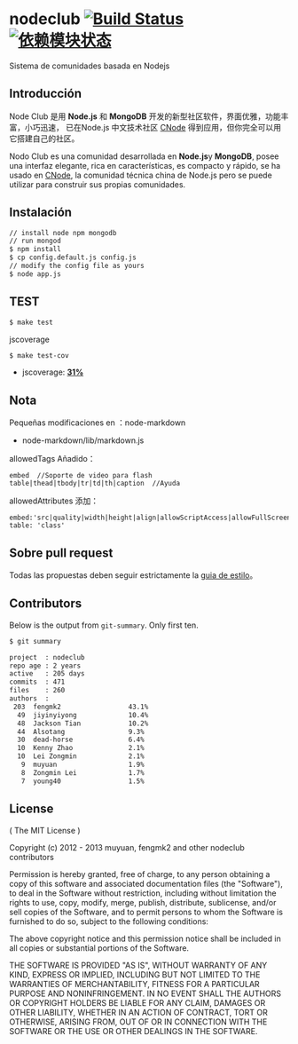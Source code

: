 # nodeclub [![Build Status](https://secure.travis-ci.org/cnodejs/nodeclub.png?branch=master)](http://travis-ci.org/cnodejs/nodeclub) [![依赖模块状态](https://david-dm.org/cnodejs/nodeclub.png)](http://david-dm.org/cnodejs/nodeclub)

Sistema de comunidades basada en Nodejs

## Introducción

Node Club 是用 **Node.js** 和 **MongoDB** 开发的新型社区软件，界面优雅，功能丰富，小巧迅速，
已在Node.js 中文技术社区 [CNode](http://cnodejs.org) 得到应用，但你完全可以用它搭建自己的社区。


Nodo Club es una comunidad desarrollada en **Node.js**y **MongoDB**, posee una interfaz elegante, rica en características, es compacto y rápido, se ha usado en [CNode](http://cnodejs.org), la comunidad técnica china de Node.js pero se puede utilizar para construir sus propias comunidades.

## Instalación

```bash
// install node npm mongodb
// run mongod
$ npm install
$ cp config.default.js config.js
// modify the config file as yours
$ node app.js
```

## TEST

```bash
$ make test
```

jscoverage

```bash
$ make test-cov
```

* jscoverage: [**31%**](http://fengmk2.github.com/coverage/nodeclub.html)

## Nota

Pequeñas modificaciones en ：node-markdown

* node-markdown/lib/markdown.js

allowedTags Añadido：

```
embed  //Soporte de video para flash
table|thead|tbody|tr|td|th|caption  //Ayuda
```

allowedAttributes 添加：

```
embed:'src|quality|width|height|align|allowScriptAccess|allowFullScreen|mode|type'
table: 'class'
```

## Sobre pull request

Todas las propuestas deben seguir estrictamente la [guia de estilo](https://github.com/windyrobin/iFrame/blob/master/style.md)。

## Contributors

Below is the output from `git-summary`. Only first ten.

```bash
$ git summary

project  : nodeclub
repo age : 2 years
active   : 205 days
commits  : 471
files    : 260
authors  :
 203  fengmk2                 43.1%
  49  jiyinyiyong             10.4%
  48  Jackson Tian            10.2%
  44  Alsotang                9.3%
  30  dead-horse              6.4%
  10  Kenny Zhao              2.1%
  10  Lei Zongmin             2.1%
   9  muyuan                  1.9%
   8  Zongmin Lei             1.7%
   7  young40                 1.5%
```

## License

( The MIT License )

Copyright (c) 2012 - 2013 muyuan, fengmk2 and other nodeclub contributors

Permission is hereby granted, free of charge, to any person obtaining
a copy of this software and associated documentation files (the
"Software"), to deal in the Software without restriction, including
without limitation the rights to use, copy, modify, merge, publish,
distribute, sublicense, and/or sell copies of the Software, and to
permit persons to whom the Software is furnished to do so, subject to
the following conditions:

The above copyright notice and this permission notice shall be
included in all copies or substantial portions of the Software.

THE SOFTWARE IS PROVIDED "AS IS", WITHOUT WARRANTY OF ANY KIND,
EXPRESS OR IMPLIED, INCLUDING BUT NOT LIMITED TO THE WARRANTIES OF
MERCHANTABILITY, FITNESS FOR A PARTICULAR PURPOSE AND
NONINFRINGEMENT. IN NO EVENT SHALL THE AUTHORS OR COPYRIGHT HOLDERS BE
LIABLE FOR ANY CLAIM, DAMAGES OR OTHER LIABILITY, WHETHER IN AN ACTION
OF CONTRACT, TORT OR OTHERWISE, ARISING FROM, OUT OF OR IN CONNECTION
WITH THE SOFTWARE OR THE USE OR OTHER DEALINGS IN THE SOFTWARE.
